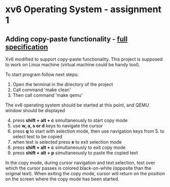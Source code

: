 # xv6 Operating System - assignment 1
## Adding copy-paste functionality - [full specification](https://drive.google.com/drive/u/2/folders/1JUCaBy4ctjTKPeo5Uaq3t7NCrKcvzL-b)

Xv6 modified to support copy-paste functionality. This project is supposed to work on Linux machine (virtual machine could be handy tool).

To start program follow next steps:

1. Open the terminal in the directory of the project
2. Call command 'make clean'
3. Then call command 'make qemu'

The xv6 operating system should be started at this point, and QEMU window should be displayed

4. press **shift + alt + c** simultaneously to start copy mode
5. use **w, a, s or d** keys to navigate the cursor
6. press **q** to start with selection mode, then use navigation keys from 5. to select text to be copied
7. when text is selected press **e** to exit selection mode
8. press **shift + alt + c** simultaneously to exit copy mode
9. press **shift + alt + p** simultaneously to paste the copied text

In the copy mode, during cursor navigation and text selection, text over which the cursor passes is colored black-on-white (opposite than the original text).
When exiting the copy mode, cursor will return on the position on the screen where the copy mode has been started.